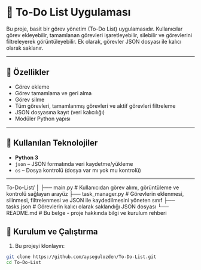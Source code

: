 # 📝 To-Do List Uygulaması

Bu proje, basit bir görev yönetim (To-Do List) uygulamasıdır. Kullanıcılar görev ekleyebilir, tamamlanan görevleri işaretleyebilir, silebilir ve görevlerini filtreleyerek görüntüleyebilir. Ek olarak, görevler JSON dosyası ile kalıcı olarak saklanır.

---

## 🚀 Özellikler

- Görev ekleme
- Görev tamamlama ve geri alma
- Görev silme
- Tüm görevleri, tamamlanmış görevleri ve aktif görevleri filtreleme
- JSON dosyasına kayıt (veri kalıcılığı)
- Modüler Python yapısı

---

## 🧰 Kullanılan Teknolojiler

- **Python 3**
- `json` – JSON formatında veri kaydetme/yükleme
- `os` – Dosya kontrolü (dosya var mı yok mu kontrolü)

---

To-Do-List/
│
├── main.py             # Kullanıcıdan görev alımı, görüntüleme ve kontrolü sağlayan arayüz
├── task_manager.py     # Görevlerin eklenmesi, silinmesi, filtrelenmesi ve JSON ile kaydedilmesini yöneten sınıf
├── tasks.json          # Görevlerin kalıcı olarak saklandığı JSON dosyası
└── README.md           # Bu belge - proje hakkında bilgi ve kurulum rehberi


## 🔧 Kurulum ve Çalıştırma

1. Bu projeyi klonlayın:

```bash
git clone https://github.com/aysegulozden/To-Do-List.git
cd To-Do-List
